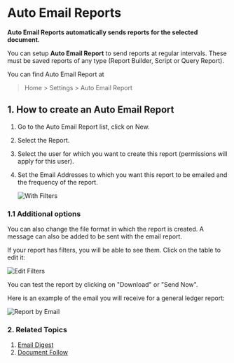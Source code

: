 <!-- add-breadcrumbs -->
# Auto Email Reports

**Auto Email Reports automatically sends reports for the selected document.**

You can setup **Auto Email Report** to send reports at regular intervals. These must be saved reports of any type (Report Builder, Script or Query Report).

You can find Auto Email Report at

> Home > Settings > Auto Email Report

## 1. How to create an Auto Email Report
1. Go to the Auto Email Report list, click on New.
1. Select the Report.
1. Select the user for which you want to create this report (permissions will apply for this user).
1. Set the Email Addresses to which you want this report to be emailed and the frequency of the report.

    <img class="screenshot" alt="With Filters" src="{{docs_base_url}}/assets/img/setup/email/auto-email-2.png">

### 1.1 Additional options
You can also change the file format in which the report is created. A message can also be added to be sent with the email report.

If your report has filters, you will be able to see them. Click on the table to edit it:

<img class="screenshot" alt="Edit Filters" src="{{docs_base_url}}/assets/img/setup/email/auto-email-3.png">

You can test the report by clicking on "Download" or "Send Now".

Here is an example of the email you will receive for a general ledger report:

<img class="screenshot" alt="Report by Email" src="{{docs_base_url}}/assets/img/setup/email/auto-email-4.png">

### 2. Related Topics
1. [Email Digest](/docs/user/manual/en/setting-up/email/email-digest)
1. [Document Follow](/docs/user/manual/en/setting-up/email/document-follow)
